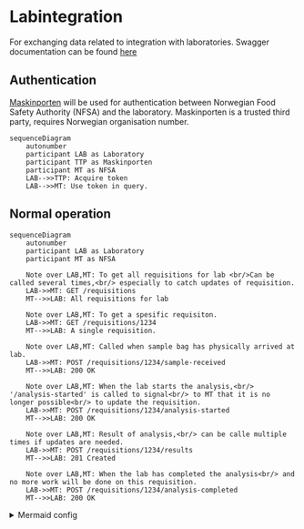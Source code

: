 # Labintegration
For exchanging data related to integration with laboratories.
Swagger documentation can be found [here](https://sample.sample-dev.mattilsynet.io/swagger-ui/index.html?urls.primaryName=Endpoints+for+lab+integration)


## Authentication
[Maskinporten](https://docs.digdir.no/docs/Maskinporten/maskinporten_overordnet) will be used for authentication between Norwegian Food Safety Authority (NFSA) and the laboratory.
Maskinporten is a trusted third party, requires Norwegian organisation number.




```mermaid
sequenceDiagram
    autonumber
    participant LAB as Laboratory
    participant TTP as Maskinporten
    participant MT as NFSA
    LAB-->>TTP: Acquire token
    LAB-->>MT: Use token in query.
```

## Normal operation

```mermaid
sequenceDiagram
    autonumber
    participant LAB as Laboratory
    participant MT as NFSA
    
    Note over LAB,MT: To get all requisitions for lab <br/>Can be called several times,<br/> especially to catch updates of requisition.
    LAB->>MT: GET /requisitions
    MT-->>LAB: All requisitions for lab

    Note over LAB,MT: To get a spesific requisiton.
    LAB->>MT: GET /requisitions/1234
    MT-->>LAB: A single requisition.
   
    Note over LAB,MT: Called when sample bag has physically arrived at lab.
    LAB->>MT: POST /requisitions/1234/sample-received   
    MT-->>LAB: 200 OK

    Note over LAB,MT: When the lab starts the analysis,<br/> '/analysis-started' is called to signal<br/> to MT that it is no longer possible<br/> to update the requisition.
    LAB->>MT: POST /requisitions/1234/analysis-started
    MT-->>LAB: 200 OK

    Note over LAB,MT: Result of analysis,<br/> can be calle multiple times if updates are needed.
    LAB->>MT: POST /requisitions/1234/results
    MT-->>LAB: 201 Created

    Note over LAB,MT: When the lab has completed the analysis<br/> and no more work will be done on this requisition.
    LAB->>MT: POST /requisitions/1234/analysis-completed
    MT-->>LAB: 200 OK
```
<details>
<summary>Mermaid config</summary>
Code below is only for configuring the mermaid diagrams above.
<script>
  mermaid.initialize({ sequence: { showSequenceNumbers: true } });
</script>
</details>
